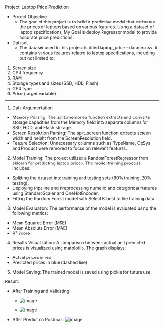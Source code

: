 Project: Laptop Price Prediction
- Project Objective
  -  The goal of this project is to build a predictive model that estimates the prices of laptops based on various features. Using a dataset of laptop specifications, My Goal is deploy Regressor model to provide accurate price predictions.
- Dataset
  - The dataset used in this project is titled laptop_price - dataset.csv. It contains various features related to laptop specifications, including but not limited to:
1. Screen size
2. CPU frequency
3. RAM
4. Storage types and sizes (SSD, HDD, Flash)
5. GPU type
6. Price (target variable)
----------------------------------
1. Data Argumentation
- Memory Parsing: The split_memories function extracts and converts storage capacities from the Memory field into separate columns for SSD, HDD, and Flash storage.
- Screen Resolution Parsing: The split_screen function extracts screen width and height from the ScreenResolution field.
- Feature Selection: Unnecessary columns such as TypeName, OpSys and Product were removed to focus on relevant features.
2. Model Training: The project utilizes a RandomForestRegressor from sklearn for predicting laptop prices. The model training process includes:
  - Splitting the dataset into training and testing sets (80% training, 20% testing).
  - Deploying Pipeline and Preprocessing numeric and categorical features using StandardScaler and OneHotEncoder.
  - Fitting the Random Forest model with Select K best to the training data.
3. Model Evaluation: The performance of the model is evaluated using the following metrics:
  - Mean Squared Error (MSE)
  - Mean Absolute Error (MAE)
  - R² Score  
4. Results Visualization: A comparison between actual and predicted prices is visualized using matplotlib. The graph displays:
  - Actual prices in red
  - Predicted prices in blue (dashed line)
5. Model Saving: The trained model is saved using pickle for future use.

Result:
- After Training and Validating:
  - ![image](https://github.com/user-attachments/assets/7c65959e-b03d-41a9-aa2d-42d8a7058f96)

  - ![image](https://github.com/user-attachments/assets/70bf4435-ce8a-4e75-8e43-9a281fe4bf9d)


- After Predict on Postman:
![image](https://github.com/user-attachments/assets/a2b58422-a196-48f4-afcc-926a9112eb75)


